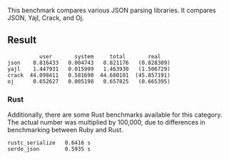 This benchmark compares various JSON parsing libraries. It compares JSON, Yajl, Crack, and Oj.

## Result
```
          user       system     total       real
json    0.816433   0.004743   0.821176   (0.828309)
yajl    1.447931   0.015999   1.463930   (1.506729)
crack  44.098411   0.581690  44.680101  (45.857191)
oj      0.652627   0.005198   0.657825   (0.665395)
```

### Rust
Additionally, there are some Rust benchmarks available for this category. The actual number was multiplied by 100,000, due to differences in benchmarking between Ruby and Rust.

```
rustc_serialize   0.6416 s
serde_json        0.5935 s
```
